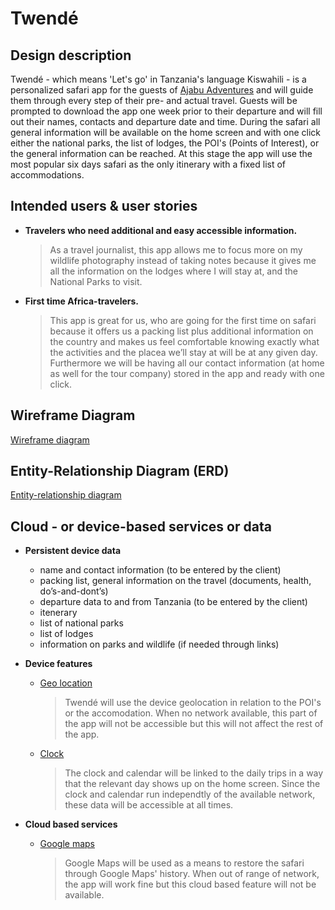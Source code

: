 # Twendé

## Design description

Twendé - which means 'Let's go' in Tanzania's language Kiswahili - is a personalized safari app
for the guests of [Ajabu Adventures](https://ajabu-adventures.com/) and will guide them through 
every step of their pre- and actual travel.
Guests will be prompted to download the app one week prior to their departure and will fill out 
their names, contacts and departure date and time.
During the safari all general information will be available on the home screen and with one click
either the national parks, the list of lodges, the POI's (Points of Interest), or the general
information can be reached.
At this stage the app will use the most popular six days safari as the only itinerary with a fixed 
list of accommodations. 

## Intended users & user stories

   * **Travelers who need additional and easy accessible information.**
        >  As a travel journalist, this app allows me to focus more on my wildlife photography 
        > instead of taking notes because it gives me all the information on the lodges where I
        > will stay at, and the National Parks to visit.
        
   * **First time Africa-travelers.**
        >  This app is great for us, who are going for the first time on safari because it offers us 
        > a packing list plus additional information on the country and makes us feel comfortable 
        > knowing exactly what the activities and the placea we’ll stay at will be at any given day.
        > Furthermore we will be having all our contact information (at home as well for
        > the tour company) stored in the app and ready with one click.
        
## Wireframe Diagram      
        
   [Wireframe diagram](wireframe.md)
     
## Entity-Relationship Diagram (ERD)

   [Entity-relationship diagram](erd.md)
     
## Cloud - or device-based services or data

   * **Persistent device data**
        * name and contact information (to be entered by the client)
        * packing list, general information on the travel (documents, health, do’s-and-dont’s)
        * departure data to and from Tanzania (to be entered by the client)
        * itenerary
        * list of national parks
        * list of lodges
        * information on parks and wildlife (if needed through links) 
        
   * **Device features**
        * [Geo location](https://developer.android.com/training/location)
            > Twendé will use the device geolocation in relation to the POI's or the accomodation. 
            > When no network available, this part of the app will not be accessible but this will
            > not affect the rest of the app.
        * [Clock](https://developer.android.com/reference/android/os/SystemClock)
            > The clock and calendar will be linked to the daily trips in a way that the relevant
            > day shows up on the home screen. Since the clock and calendar run independtly of the
            > available network, these data will be accessible at all times. 
       
   * **Cloud based services**
        * [Google maps](https://developers.google.com/maps/documentation/android-sdk/intro)
            > Google Maps will be used as a means to restore the safari through Google Maps' 
            > history. When out of range of network, the app will work fine but this cloud based
            > feature will not be available.
    
    